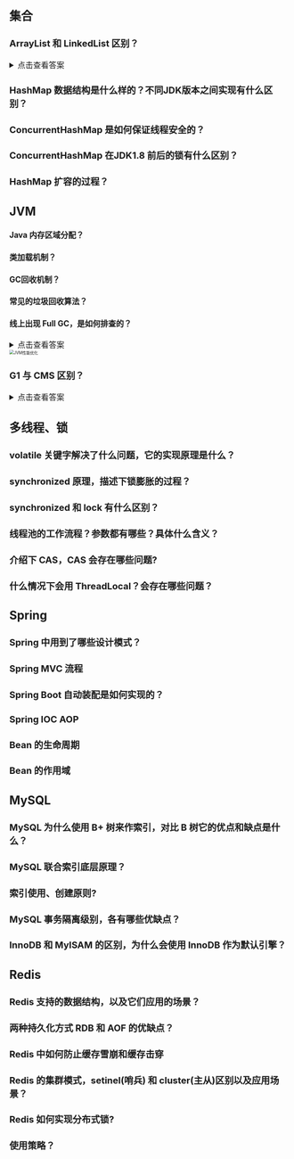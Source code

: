## 集合

### ArrayList 和 LinkedList 区别？

<details>
<summary>点击查看答案</summary>


- ArrayList 底层基于动态数组实现，LinkedList 底层基于链表实现; 
- 对于随机访问(get/set), ArrayList 通过 index 直接定位到数组对应位置的节点, 而 LinkedList 需要从头节点或尾节点开始遍历, 直到寻找到目标节点, 因此效率上 ArrayList 优于 LinkedList;
- 对于插入和删除(add/remove), ArrayList 需要移动目标节点后面的节点(System.arraycopy方法移动节点), 而 LinkedList 只需要修改目标前后节点的 next 或 prev 属性即可, 因此效率上 LinkedList 优于 ArrayList。

PS: 当 ArrayList 是顺序插入的时候, 由于不需要移动节点, 因此效率上并不会比 LinkedList 差; LinkedList 因为有 prev 和 next, 所以空间上比 ArrayList 占用大。
</details>

### HashMap 数据结构是什么样的？不同JDK版本之间实现有什么区别？

### ConcurrentHashMap 是如何保证线程安全的？

### ConcurrentHashMap 在JDK1.8 前后的锁有什么区别？

### HashMap 扩容的过程？



## JVM

#### Java 内存区域分配？

#### 类加载机制？

#### GC回收机制？

#### 常见的垃圾回收算法？

#### 线上出现 Full GC，是如何排查的？

<details>
    <summary>点击查看答案</summary>
    产生问题的原因对象到 GC Roots 的引用链没有被释放。
    1. 打印/导出 GC 日志, dump 出快照
    2. MAT 等工具分析堆内存情况。
</details>

<img src="https://static.xkcoding.com/blog/2020-06-23-82407.jpg" alt="JVM性能优化" style="zoom: 50%;" />

### G1 与 CMS 区别？

<details>
  <summary>点击查看答案</summary>
    CMS 适合老年代的回收, G1 适合新生代和老年代的回收。
    G1 使用 `Region` 的方式对堆内存进行了划分, 基于 `标记-整理` 算法, 减少内存碎片的产生。
</details>

## 多线程、锁

### volatile 关键字解决了什么问题，它的实现原理是什么？

### synchronized 原理，描述下锁膨胀的过程？

### synchronized 和 lock 有什么区别？

### 线程池的工作流程？参数都有哪些？具体什么含义？

### 介绍下 CAS，CAS 会存在哪些问题?

### 什么情况下会用 ThreadLocal？会存在哪些问题？



## Spring

### Spring 中用到了哪些设计模式？

### Spring MVC 流程

### Spring Boot 自动装配是如何实现的？

### Spring IOC AOP 

### Bean 的生命周期

### Bean 的作用域



## MySQL

### MySQL  为什么使用 B+ 树来作索引，对比 B 树它的优点和缺点是什么？

### MySQL  联合索引底层原理？

### 索引使用、创建原则?

### MySQL 事务隔离级别，各有哪些优缺点？

### InnoDB 和 MyISAM 的区别，为什么会使用 InnoDB 作为默认引擎？



## Redis

### Redis 支持的数据结构，以及它们应用的场景？

### 两种持久化方式 RDB 和 AOF 的优缺点？

### Redis 中如何防止缓存雪崩和缓存击穿

### Redis 的集群模式，setinel(哨兵) 和 cluster(主从)区别以及应用场景？

### Redis 如何实现分布式锁?

### 使用策略？





